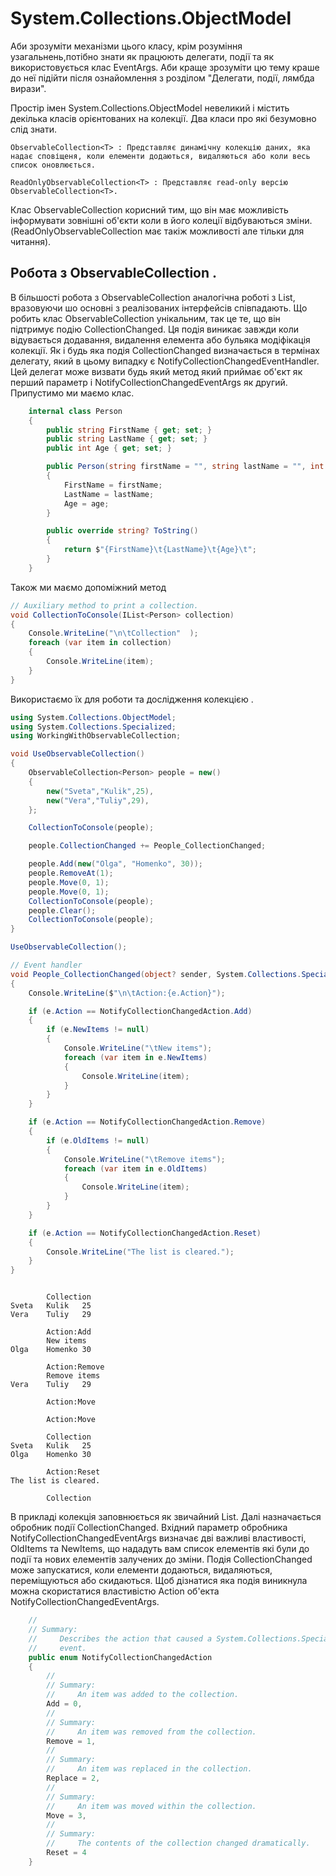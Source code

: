 # System.Collections.ObjectModel

Аби зрозуміти механізми цього класу, крім розуміння узагальнень,потібно знати як працюють делегати, події та як використовується клас EventArgs. Аби краще зрозуміти цю тему краше до неї підійти після ознайомлення з розділом "Делегати, події, лямбда вирази".

Простір імен System.Collections.ObjectModel невеликий і містить декілька класів орієнтованих на колекції. Два класи про які безумовно слід знати.

    ObservableCollection<T> : Представляє динамічну колекцію даних, яка надає сповіщеня, коли елементи додаються, видаляються або коли весь список оновлюється.    

    ReadOnlyObservableCollection<T> : Представляє read-only версію ObservableCollection<T>.

Клас ObservableCollection<T> корисний тим, що він має можливість інформувати зовнішні об'єкти коли в його колеції відбуваються зміни.(ReadOnlyObservableCollection<T> має такіж можливості але тільки для читання).

## Робота з ObservableCollection<T> .

В більшості робота з ObservableCollection<T> аналогічна роботі з List<T>, вразовуючи шо основні з реалізованих інтерфейсів співпадають. Що робить клас ObservableCollection<T> унікальним, так це те, що він підтримує подію CollectionChanged. Ця подія виникає завжди коли відувається додавання, видалення елемента або бульяка модіфікація колекції. 
Як і будь яка подія CollectionChanged визначається в термінах делегату, який в цьому випадку є NotifyCollectionChangedEventHandler. Цей делегат може визвати будь який метод який приймає об'єкт як перший параметр і NotifyCollectionChangedEventArgs як другий.
Припустимо ми маємо клас.
```cs
    internal class Person
    {
        public string FirstName { get; set; } 
        public string LastName { get; set; } 
        public int Age { get; set; }

        public Person(string firstName = "", string lastName = "", int age = 0)
        {
            FirstName = firstName;
            LastName = lastName;
            Age = age;
        }

        public override string? ToString()
        {
            return $"{FirstName}\t{LastName}\t{Age}\t";
        }
    }
```
Також ми маємо допоміжний метод
```cs
// Auxiliary method to print a collection.
void CollectionToConsole(IList<Person> collection)
{
    Console.WriteLine("\n\tCollection"  );
    foreach (var item in collection)
    {
        Console.WriteLine(item);
    }
} 
```
Використаємо їх для роботи та дослідження колекцією .
```cs
using System.Collections.ObjectModel;
using System.Collections.Specialized;
using WorkingWithObservableCollection;

void UseObservableCollection()
{
    ObservableCollection<Person> people = new()
    {
        new("Sveta","Kulik",25),
        new("Vera","Tuliy",29),
    };

    CollectionToConsole(people);

    people.CollectionChanged += People_CollectionChanged;

    people.Add(new("Olga", "Homenko", 30));
    people.RemoveAt(1);
    people.Move(0, 1);
    people.Move(0, 1);
    CollectionToConsole(people);
    people.Clear();
    CollectionToConsole(people);
}

UseObservableCollection();

// Event handler
void People_CollectionChanged(object? sender, System.Collections.Specialized.NotifyCollectionChangedEventArgs e)
{
    Console.WriteLine($"\n\tAction:{e.Action}");

    if (e.Action == NotifyCollectionChangedAction.Add)
    {
        if (e.NewItems != null)
        {
            Console.WriteLine("\tNew items");
            foreach (var item in e.NewItems)
            {
                Console.WriteLine(item);
            }
        }
    }

    if (e.Action == NotifyCollectionChangedAction.Remove)
    {
        if (e.OldItems != null)
        {
            Console.WriteLine("\tRemove items");
            foreach (var item in e.OldItems)
            {
                Console.WriteLine(item);
            }
        }
    }

    if (e.Action == NotifyCollectionChangedAction.Reset)
    {
        Console.WriteLine("The list is cleared.");
    }
}
```
```

        Collection
Sveta   Kulik   25
Vera    Tuliy   29

        Action:Add
        New items
Olga    Homenko 30

        Action:Remove
        Remove items
Vera    Tuliy   29

        Action:Move

        Action:Move

        Collection
Sveta   Kulik   25
Olga    Homenko 30

        Action:Reset
The list is cleared.

        Collection
```

В прикладі колекція заповнюється як звичайний List<T>. Далі назначається обробник події CollectionChanged. 
Вхідний параметр обробника NotifyCollectionChangedEventArgs визначає дві важливі властивості, OldItems та NewItems, що нададуть вам список елементів які були до події та нових елементів залучених до зміни. Подія CollectionChanged може запускатися, коли елементи додаються, видаляються, переміщуються або скидаються. Щоб дізнатися яка подія виникнула можна скористатися властивістю Action об'екта NotifyCollectionChangedEventArgs.

```cs
    //
    // Summary:
    //     Describes the action that caused a System.Collections.Specialized.INotifyCollectionChanged.CollectionChanged
    //     event.
    public enum NotifyCollectionChangedAction
    {
        //
        // Summary:
        //     An item was added to the collection.
        Add = 0,
        //
        // Summary:
        //     An item was removed from the collection.
        Remove = 1,
        //
        // Summary:
        //     An item was replaced in the collection.
        Replace = 2,
        //
        // Summary:
        //     An item was moved within the collection.
        Move = 3,
        //
        // Summary:
        //     The contents of the collection changed dramatically.
        Reset = 4
    }

```
